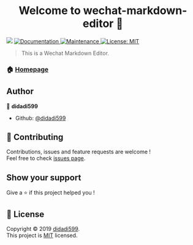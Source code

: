 <h1 align="center">Welcome to wechat-markdown-editor 👋</h1>
<p>
  <img src="https://img.shields.io/badge/version-1.0.0-blue.svg?cacheSeconds=2592000" />
  <a href="https://github.com/didadi599/wechat-markdown-editor">
    <img alt="Documentation" src="https://img.shields.io/badge/documentation-yes-brightgreen.svg" target="_blank" />
  </a>
  <a href="https://github.com/didadi599/wechat-markdown-editor/graphs/commit-activity">
    <img alt="Maintenance" src="https://img.shields.io/badge/Maintained%3F-yes-green.svg" target="_blank" />
  </a>
  <a href="https://github.com/didadi599/wechat-markdown-editor/blob/master/LICENSE">
    <img alt="License: MIT" src="https://img.shields.io/badge/License-MIT-yellow.svg" target="_blank" />
  </a>
</p>

> This is a Wechat Markdown Editor.

### 🏠 [Homepage](https://didadi599.github.io/wechat-markdown-editor)

## Author

👤 **didadi599**

* Github: [@didadi599](https://github.com/didadi599)

## 🤝 Contributing

Contributions, issues and feature requests are welcome !<br />Feel free to check [issues page](https://github.com/didadi599/wechat-markdown-editor/issues).

## Show your support

Give a ⭐️ if this project helped you !

## 📝 License

Copyright © 2019 [didadi599](https://github.com/didadi599).<br />
This project is [MIT](https://github.com/didadi599/wechat-markdown-editor/blob/master/LICENSE) licensed.